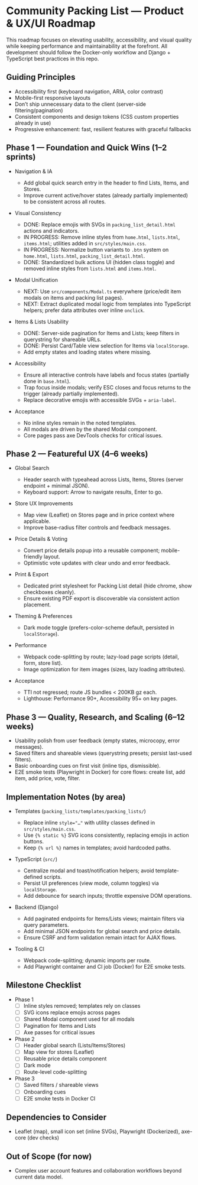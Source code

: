 # Community Packing List — Product & UX/UI Roadmap

This roadmap focuses on elevating usability, accessibility, and visual quality while keeping performance and maintainability at the forefront. All development should follow the Docker-only workflow and Django + TypeScript best practices in this repo.

## Guiding Principles
- Accessibility first (keyboard navigation, ARIA, color contrast)
- Mobile-first responsive layouts
- Don’t ship unnecessary data to the client (server-side filtering/pagination)
- Consistent components and design tokens (CSS custom properties already in use)
- Progressive enhancement: fast, resilient features with graceful fallbacks

## Phase 1 — Foundation and Quick Wins (1–2 sprints)

- Navigation & IA
  - Add global quick search entry in the header to find Lists, Items, and Stores.
  - Improve current active/hover states (already partially implemented) to be consistent across all routes.

- Visual Consistency
  - DONE: Replace emojis with SVGs in `packing_list_detail.html` actions and indicators.
  - IN PROGRESS: Remove inline styles from `home.html`, `lists.html`, `items.html`; utilities added in `src/styles/main.css`.
  - IN PROGRESS: Normalize button variants to `.btn` system on `home.html`, `lists.html`, `packing_list_detail.html`.
  - DONE: Standardized bulk actions UI (hidden class toggle) and removed inline styles from `lists.html` and `items.html`.

- Modal Unification
  - NEXT: Use `src/components/Modal.ts` everywhere (price/edit item modals on items and packing list pages).
  - NEXT: Extract duplicated modal logic from templates into TypeScript helpers; prefer data attributes over inline `onclick`.

- Items & Lists Usability
  - DONE: Server-side pagination for Items and Lists; keep filters in querystring for shareable URLs.
  - DONE: Persist Card/Table view selection for Items via `localStorage`.
  - Add empty states and loading states where missing.

- Accessibility
  - Ensure all interactive controls have labels and focus states (partially done in `base.html`).
  - Trap focus inside modals; verify ESC closes and focus returns to the trigger (already partially implemented).
  - Replace decorative emojis with accessible SVGs + `aria-label`.

- Acceptance
  - No inline styles remain in the noted templates.
  - All modals are driven by the shared Modal component.
  - Core pages pass axe DevTools checks for critical issues.

## Phase 2 — Featureful UX (4–6 weeks)

- Global Search
  - Header search with typeahead across Lists, Items, Stores (server endpoint + minimal JSON).
  - Keyboard support: Arrow to navigate results, Enter to go.

- Store UX Improvements
  - Map view (Leaflet) on Stores page and in price context where applicable.
  - Improve base-radius filter controls and feedback messages.

- Price Details & Voting
  - Convert price details popup into a reusable component; mobile-friendly layout.
  - Optimistic vote updates with clear undo and error feedback.

- Print & Export
  - Dedicated print stylesheet for Packing List detail (hide chrome, show checkboxes cleanly).
  - Ensure existing PDF export is discoverable via consistent action placement.

- Theming & Preferences
  - Dark mode toggle (prefers-color-scheme default, persisted in `localStorage`).

- Performance
  - Webpack code-splitting by route; lazy-load page scripts (detail, form, store list).
  - Image optimization for item images (sizes, lazy loading attributes).

- Acceptance
  - TTI not regressed; route JS bundles < 200KB gz each.
  - Lighthouse: Performance 90+, Accessibility 95+ on key pages.

## Phase 3 — Quality, Research, and Scaling (6–12 weeks)

- Usability polish from user feedback (empty states, microcopy, error messages).
- Saved filters and shareable views (querystring presets; persist last-used filters).
- Basic onboarding cues on first visit (inline tips, dismissible).
- E2E smoke tests (Playwright in Docker) for core flows: create list, add item, add price, vote, filter.

## Implementation Notes (by area)

- Templates (`packing_lists/templates/packing_lists/`)
  - Replace inline `style="…"` with utility classes defined in `src/styles/main.css`.
  - Use `{% static %}` SVG icons consistently, replacing emojis in action buttons.
  - Keep `{% url %}` names in templates; avoid hardcoded paths.

- TypeScript (`src/`)
  - Centralize modal and toast/notification helpers; avoid template-defined scripts.
  - Persist UI preferences (view mode, column toggles) via `localStorage`.
  - Add debounce for search inputs; throttle expensive DOM operations.

- Backend (Django)
  - Add paginated endpoints for Items/Lists views; maintain filters via query parameters.
  - Add minimal JSON endpoints for global search and price details.
  - Ensure CSRF and form validation remain intact for AJAX flows.

- Tooling & CI
  - Webpack code-splitting; dynamic imports per route.
  - Add Playwright container and CI job (Docker) for E2E smoke tests.

## Milestone Checklist

- Phase 1
  - [ ] Inline styles removed; templates rely on classes
  - [ ] SVG icons replace emojis across pages
  - [ ] Shared Modal component used for all modals
  - [ ] Pagination for Items and Lists
  - [ ] Axe passes for critical issues

- Phase 2
  - [ ] Header global search (Lists/Items/Stores)
  - [ ] Map view for stores (Leaflet)
  - [ ] Reusable price details component
  - [ ] Dark mode
  - [ ] Route-level code-splitting

- Phase 3
  - [ ] Saved filters / shareable views
  - [ ] Onboarding cues
  - [ ] E2E smoke tests in Docker CI

## Dependencies to Consider
- Leaflet (map), small icon set (inline SVGs), Playwright (Dockerized), axe-core (dev checks)

## Out of Scope (for now)
- Complex user account features and collaboration workflows beyond current data model.


